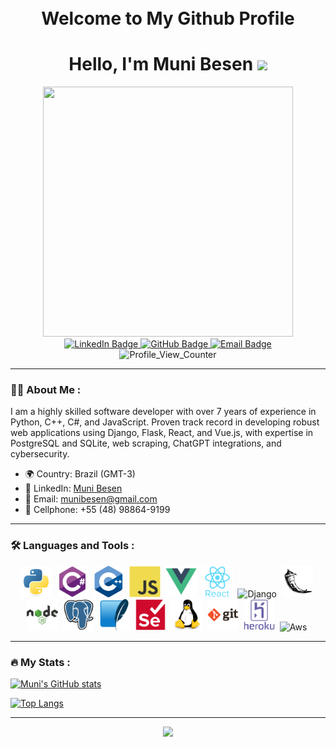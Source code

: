 <h1 align="Center">
    <br>
    Welcome to My Github Profile 
  <br>
</h1>

<h1 align="center"><b>Hello, I'm Muni Besen </b><img src="https://media.giphy.com/media/v1.Y2lkPTc5MGI3NjExdjNmaGg1Zml0MTBlcms4MmtlMHU1Zms5OXhvajM1ejJhdGliOWtieCZlcD12MV9pbnRlcm5hbF9naWZfYnlfaWQmY3Q9Zw/wwg1suUiTbCY8H8vIA/giphy-downsized-large.gif" width="35"></h1>

<div id="header" align="center">
  <img src="https://media2.giphy.com/media/EOmYN5kVP3W2Lyn6dx/giphy.gif?cid=790b7611a566177366679496ffd24c70b3086ccc969657ef&rid=giphy.gif&ct=s" width="400" height="400"/>
</div>

<div id="badges" align="center" border-radius="50px">
  <a href="https://www.linkedin.com/in/muni-besen/">
    <img src="https://img.shields.io/badge/LinkedIn-blue?style=for-the-badge&logo=linkedin&logoColor=white" alt="LinkedIn Badge"/>
  </a>
  <a href="https://github.com/Silenttttttt">
    <img src="https://img.shields.io/badge/GitHub-black?style=for-the-badge&logo=github&logoColor=white" alt="GitHub Badge"/>
  </a>
  <a href="mailto:munibesen@gmail.com">
    <img src="https://img.shields.io/badge/Email-red?style=for-the-badge&logo=gmail&logoColor=white" alt="Email Badge"/>
  </a>
</div>

<div align="center">
<img src="https://komarev.com/ghpvc/?username=Silenttttttt&style=flat-square&color=blue" alt="Profile_View_Counter"/>

</div>

---

### :technologist: About Me :

I am a highly skilled software developer with over 7 years of experience in Python, C++, C#, and JavaScript. Proven track record in developing robust web applications using Django, Flask, React, and Vue.js, with expertise in PostgreSQL and SQLite, web scraping, ChatGPT integrations, and cybersecurity.

- 🌍 Country: Brazil (GMT-3)
- 🔗 LinkedIn: [Muni Besen](https://www.linkedin.com/in/muni-besen/)
- 📧 Email: munibesen@gmail.com
- 📱 Cellphone: +55 (48) 98864-9199

---

### :hammer_and_wrench: Languages and Tools :

<div align="center">
  <img src="https://github.com/devicons/devicon/blob/master/icons/python/python-original.svg" title="Python" alt="Python" width="50" height="50"/>&nbsp;
  <img src="https://github.com/devicons/devicon/blob/master/icons/csharp/csharp-original.svg" title="C#" alt="C#" width="50" height="50"/>&nbsp;
  <img src="https://github.com/devicons/devicon/blob/master/icons/cplusplus/cplusplus-original.svg" title="C++" alt="C++" width="50" height="50"/>&nbsp;
  <img src="https://github.com/devicons/devicon/blob/master/icons/javascript/javascript-original.svg" title="JavaScript" alt="JavaScript" width="50" height="50"/>&nbsp;
  <img src="https://github.com/devicons/devicon/blob/master/icons/vuejs/vuejs-original.svg" title="Vue.js" alt="Vue.js" width="50" height="50"/>&nbsp;
  <img src="https://github.com/devicons/devicon/blob/master/icons/react/react-original-wordmark.svg" title="React" alt="React" width="50" height="50"/>&nbsp;
  <img src="https://static.djangoproject.com/img/logos/django-logo-positive.svg" title="Django" alt="Django" width="50" height="50"/>&nbsp;
  <img src="https://github.com/devicons/devicon/blob/master/icons/flask/flask-original.svg" title="Flask" alt="Flask" width="50" height="50"/>&nbsp;
  <img src="https://github.com/devicons/devicon/blob/master/icons/nodejs/nodejs-original-wordmark.svg" title="Node.js" alt="Node.js" width="50" height="50"/>&nbsp;
  <img src="https://github.com/devicons/devicon/blob/master/icons/postgresql/postgresql-original.svg" title="PostgreSQL" alt="PostgreSQL" width="50" height="50"/>&nbsp;
  <img src="https://github.com/devicons/devicon/blob/master/icons/sqlite/sqlite-original.svg" title="SQLite" alt="SQLite" width="50" height="50"/>&nbsp;
  <img src="https://github.com/devicons/devicon/blob/master/icons/selenium/selenium-original.svg" title="Selenium" alt="Selenium" width="50" height="50"/>&nbsp;
  <img src="https://github.com/devicons/devicon/blob/master/icons/linux/linux-original.svg" title="Linux" alt="Linux" width="50" height="50"/>&nbsp;
  <img src="https://github.com/devicons/devicon/blob/master/icons/git/git-original-wordmark.svg" title="Git" alt="Git" width="50" height="50"/>&nbsp;
  <img src="https://github.com/devicons/devicon/blob/master/icons/heroku/heroku-original-wordmark.svg" title="Heroku" alt="Heroku" width="50" height="50"/>&nbsp;
<img src="https://upload.wikimedia.org/wikipedia/commons/9/93/Amazon_Web_Services_Logo.svg" title="Aws" alt="Aws" width="50" height="50"/>&nbsp;
</div>

---

### :fire: My Stats :

[![Muni's GitHub stats](https://github-readme-stats.vercel.app/api?username=Silenttttttt&show_icons=true&theme=radical)](https://github.com/anuraghazra/github-readme-stats)

[![Top Langs](https://github-readme-stats.vercel.app/api/top-langs/?username=Silenttttttt&layout=compact&theme=radical)](https://github.com/anuraghazra/github-readme-stats)

---

<div align="center">
<img src="https://media3.giphy.com/media/iTWomlMFQXIA5DN0VZ/giphy.gif?cid=ecf05e47yrj53hfuyfn5iv8zfprkudcc0fjx5y23qmcv9a5k&rid=giphy.gif&ct=g" />
</div>
